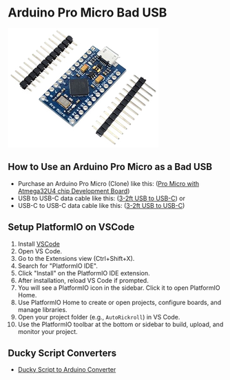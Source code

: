 # Arduino Pro Micro Bad USB

![Arduino Pro Micro](img/arduino_pro_micro.jpg)

## How to Use an Arduino Pro Micro as a Bad USB

- Purchase an Arduino Pro Micro (Clone) like this: ([Pro Micro with Atmega32U4 chip Development Board](https://a.co/d/aajqI4v))
- USB to USB-C data cable like this: ([3-2ft USB to USB-C](https://a.co/d/4LSTE2W)) or
- USB-C to USB-C data cable like this: ([3-2ft USB to USB-C]( https://a.co/d/4n8lFru))

## Setup PlatformIO on VSCode

1. Install [VSCode](https://code.visualstudio.com/)
2. Open VS Code.
3. Go to the Extensions view (Ctrl+Shift+X).
4. Search for "PlatformIO IDE".
5. Click "Install" on the PlatformIO IDE extension.
6. After installation, reload VS Code if prompted.
7. You will see a PlatformIO icon in the sidebar. Click it to open PlatformIO Home.
8. Use PlatformIO Home to create or open projects, configure boards, and manage libraries.
9. Open your project folder (e.g., `AutoRickroll`) in VS Code.
10. Use the PlatformIO toolbar at the bottom or sidebar to build, upload, and monitor your project.

## Ducky Script Converters

- [Ducky Script to Arduino Converter](https://github.com/htr-tech/ducky)
